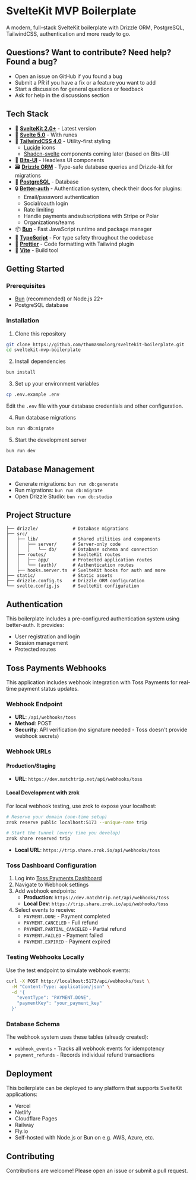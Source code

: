 # SvelteKit MVP Boilerplate

A modern, full-stack SvelteKit boilerplate with Drizzle ORM, PostgreSQL, TailwindCSS, authentication and more ready to go.

## Questions? Want to contribute? Need help? Found a bug?

- Open an issue on GitHub if you found a bug
- Submit a PR if you have a fix or a feature you want to add
- Start a discussion for general questions or feedback
- Ask for help in the discussions section

## Tech Stack

- 🚀 **[SvelteKit 2.0+](https://svelte.dev/docs/kit)** - Latest version
- 🔄 **[Svelte 5.0](https://svelte.dev/docs/svelte)** - With runes
- 🎨 **[TailwindCSS 4.0](https://tailwindcss.com/)** - Utility-first styling
  - [Lucide](https://lucide.dev/) icons
  - [Shadcn-svelte](https://shadcn-svelte.com) components coming later (based on Bits-UI)
- 🎨 **[Bits-UI](https://bits-ui.com/)** - Headless UI components
- 🗃️ **[Drizzle ORM](https://orm.drizzle.team/)** - Type-safe database queries and Drizzle-kit for migrations
- 🐘 **[PostgreSQL](https://www.postgresql.org/)** - Database
- 🔒 **[Better-auth](https://better-auth.com)** - Authentication system, check their docs for plugins:
  - Email/password authentication
  - Social/oauth login
  - Rate limiting
  - Handle payments andsubscriptions with Stripe or Polar
  - Organizations/teams
- 📦 **[Bun](https://bun.sh/)** - Fast JavaScript runtime and package manager
- 🧩 **[TypeScript](https://www.typescriptlang.org/)** - For type safety throughout the codebase
- 🧹 **[Prettier](https://prettier.io/)** - Code formatting with Tailwind plugin
- 🧪 **[Vite](https://vite.dev/)** - Build tool

## Getting Started

### Prerequisites

- [Bun](https://bun.sh/) (recommended) or Node.js 22+
- PostgreSQL database

### Installation

1. Clone this repository

```bash
git clone https://github.com/thomasmolorg/sveltekit-boilerplate.git
cd sveltekit-mvp-boilerplate
```

2. Install dependencies

```bash
bun install
```

3. Set up your environment variables

```bash
cp .env.example .env
```

Edit the `.env` file with your database credentials and other configuration.

4. Run database migrations

```bash
bun run db:migrate
```

5. Start the development server

```bash
bun run dev
```

## Database Management

- Generate migrations: `bun run db:generate`
- Run migrations: `bun run db:migrate`
- Open Drizzle Studio: `bun run db:studio`

## Project Structure

```
├── drizzle/             # Database migrations
├── src/
│   ├── lib/             # Shared utilities and components
│   │   ├── server/      # Server-only code
│   │   │   └── db/      # Database schema and connection
│   ├── routes/          # SvelteKit routes
│   │   ├── app/         # Protected application routes
│   │   └── (auth)/      # Authentication routes
│   ├── hooks.server.ts  # SvelteKit hooks for auth and more
├── static/              # Static assets
├── drizzle.config.ts    # Drizzle ORM configuration
└── svelte.config.js     # SvelteKit configuration
```

## Authentication

This boilerplate includes a pre-configured authentication system using better-auth. It provides:

- User registration and login
- Session management
- Protected routes

## Toss Payments Webhooks

This application includes webhook integration with Toss Payments for real-time payment status updates.

### Webhook Endpoint

- **URL**: `/api/webhooks/toss`
- **Method**: POST
- **Security**: API verification (no signature needed - Toss doesn't provide webhook secrets)

### Webhook URLs

#### Production/Staging

- **URL**: `https://dev.matchtrip.net/api/webhooks/toss`

#### Local Development with zrok

For local webhook testing, use zrok to expose your localhost:

```bash
# Reserve your domain (one-time setup)
zrok reserve public localhost:5173 --unique-name trip

# Start the tunnel (every time you develop)
zrok share reserved trip
```

- **Local URL**: `https://trip.share.zrok.io/api/webhooks/toss`

### Toss Dashboard Configuration

1. Log into [Toss Payments Dashboard](https://dashboard.tosspayments.com)
2. Navigate to Webhook settings
3. Add webhook endpoints:
   - **Production**: `https://dev.matchtrip.net/api/webhooks/toss`
   - **Local Dev**: `https://trip.share.zrok.io/api/webhooks/toss`
4. Select events to receive:
   - `PAYMENT.DONE` - Payment completed
   - `PAYMENT.CANCELED` - Full refund
   - `PAYMENT.PARTIAL_CANCELED` - Partial refund
   - `PAYMENT.FAILED` - Payment failed
   - `PAYMENT.EXPIRED` - Payment expired

### Testing Webhooks Locally

Use the test endpoint to simulate webhook events:

```bash
curl -X POST http://localhost:5173/api/webhooks/test \
  -H "Content-Type: application/json" \
  -d '{
    "eventType": "PAYMENT.DONE",
    "paymentKey": "your_payment_key"
  }'
```

### Database Schema

The webhook system uses these tables (already created):

- `webhook_events` - Tracks all webhook events for idempotency
- `payment_refunds` - Records individual refund transactions

## Deployment

This boilerplate can be deployed to any platform that supports SvelteKit applications:

- Vercel
- Netlify
- Cloudflare Pages
- Railway
- Fly.io
- Self-hosted with Node.js or Bun on e.g. AWS, Azure, etc.

## Contributing

Contributions are welcome! Please open an issue or submit a pull request.
